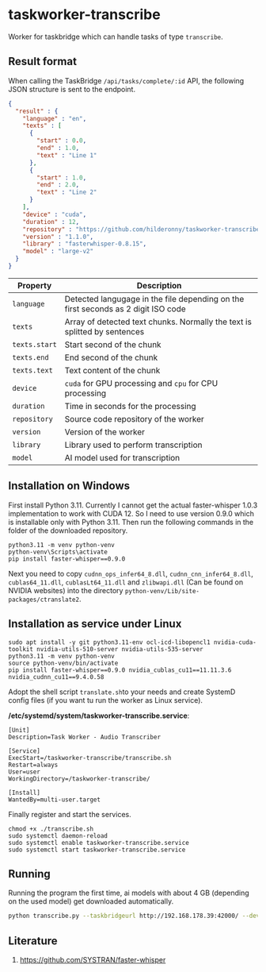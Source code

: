 # taskworker-transcribe

Worker for taskbridge which can handle tasks of type `transcribe`.

## Result format

When calling the TaskBridge `/api/tasks/complete/:id` API, the following JSON structure is sent to the endpoint.

```json
{
  "result" : {
    "language" : "en",
    "texts" : [
      {
        "start" : 0.0,
        "end" : 1.0,
        "text" : "Line 1"
      },
      {
        "start" : 1.0,
        "end" : 2.0,
        "text" : "Line 2"
      }
    ],
    "device" : "cuda",
    "duration" : 12,
    "repository" : "https://github.com/hilderonny/taskworker-transcribe",
    "version" : "1.1.0",
    "library" : "fasterwhisper-0.8.15",
    "model" : "large-v2"
  }
}
```

|Property|Description|
|---|---|
|`language`|Detected langugage in the file depending on the first seconds as 2 digit ISO code|
|`texts`|Array of detected text chunks. Normally the text is splitted by sentences|
|`texts.start`|Start second of the chunk|
|`texts.end`|End second of the chunk|
|`texts.text`|Text content of the chunk|
|`device`|`cuda` for GPU processing and `cpu` for CPU processing |
|`duration`|Time in seconds for the processing|
|`repository`|Source code repository of the worker|
|`version`|Version of the worker|
|`library`|Library used to perform transcription|
|`model`|AI model used for transcription|

## Installation on Windows

First install Python 3.11.
Currently I cannot get the actual faster-whisper 1.0.3 implementation to work with CUDA 12.
So I need to use version 0.9.0 which is installable only with Python 3.11.
Then run the following commands in the folder of the downloaded repository.

```
python3.11 -m venv python-venv
python-venv\Scripts\activate
pip install faster-whisper==0.9.0
```

Next you need to copy `cudnn_ops_infer64_8.dll`, `cudnn_cnn_infer64_8.dll`, `cublas64_11.dll`, `cublasLt64_11.dll` and `zlibwapi.dll` (Can be found on NVIDIA websites) into the directory `python-venv/Lib/site-packages/ctranslate2`.

## Installation as service under Linux

```
sudo apt install -y git python3.11-env ocl-icd-libopencl1 nvidia-cuda-toolkit nvidia-utils-510-server nvidia-utils-535-server
python3.11 -m venv python-venv
source python-venv/bin/activate
pip install faster-whisper==0.9.0 nvidia_cublas_cu11==11.11.3.6 nvidia_cudnn_cu11==9.4.0.58
```

Adopt the shell script `translate.sh`to your needs and create SystemD config files (if you want tu run the worker as Linux service).

**/etc/systemd/system/taskworker-transcribe.service**:

```
[Unit]
Description=Task Worker - Audio Transcriber

[Service]
ExecStart=/taskworker-transcribe/transcribe.sh
Restart=always
User=user
WorkingDirectory=/taskworker-transcribe/

[Install]
WantedBy=multi-user.target
```

Finally register and start the services.

```
chmod +x ./transcribe.sh
sudo systemctl daemon-reload
sudo systemctl enable taskworker-transcribe.service
sudo systemctl start taskworker-transcribe.service
```

## Running

Running the program the first time, ai models with about 4 GB (depending on the used model) get downloaded automatically.

```sh
python transcribe.py --taskbridgeurl http://192.168.178.39:42000/ --device cuda --worker ROG --model large-v2
```

## Literature

1. https://github.com/SYSTRAN/faster-whisper